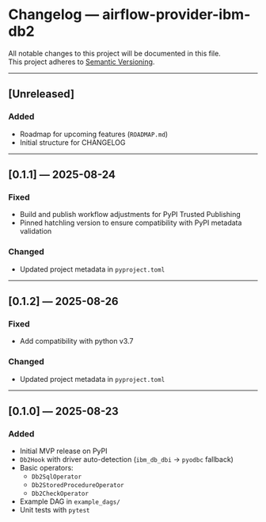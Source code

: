 # Changelog — airflow-provider-ibm-db2

All notable changes to this project will be documented in this file.  
This project adheres to [Semantic Versioning](https://semver.org/).

---

## [Unreleased]

### Added
- Roadmap for upcoming features (`ROADMAP.md`)
- Initial structure for CHANGELOG

---

## [0.1.1] — 2025-08-24
### Fixed
- Build and publish workflow adjustments for PyPI Trusted Publishing
- Pinned hatchling version to ensure compatibility with PyPI metadata validation

### Changed
- Updated project metadata in `pyproject.toml`

---

## [0.1.2] — 2025-08-26
### Fixed
- Add compatibility with python v3.7 

### Changed
- Updated project metadata in `pyproject.toml`

---

## [0.1.0] — 2025-08-23
### Added
- Initial MVP release on PyPI
- `Db2Hook` with driver auto-detection (`ibm_db_dbi` → `pyodbc` fallback)
- Basic operators:
  - `Db2SqlOperator`
  - `Db2StoredProcedureOperator`
  - `Db2CheckOperator`
- Example DAG in `example_dags/`
- Unit tests with `pytest`
